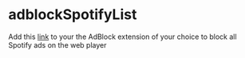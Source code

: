 # adblockSpotifyList
Add this [link](https://raw.githubusercontent.com/SlayTheVirus/adblockSpotifyList/master/spotifyAdDomains.txt) to your the AdBlock extension of your choice to block all Spotify ads on the web player

